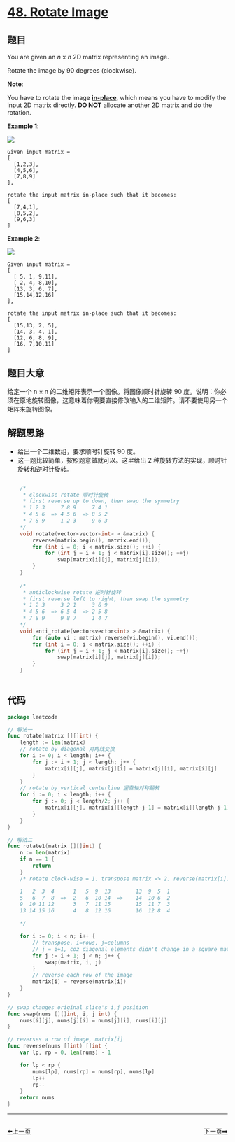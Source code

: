 # [48. Rotate Image](https://leetcode.com/problems/rotate-image/)

## 题目

You are given an *n* x *n* 2D matrix representing an image.

Rotate the image by 90 degrees (clockwise).

**Note**:

You have to rotate the image **[in-place](https://en.wikipedia.org/wiki/In-place_algorithm)**, which means you have to modify the input 2D matrix directly. **DO NOT** allocate another 2D matrix and do the rotation.

**Example 1**:

![](https://assets.leetcode.com/uploads/2020/08/28/mat1.jpg)

    Given input matrix = 
    [
      [1,2,3],
      [4,5,6],
      [7,8,9]
    ],
    
    rotate the input matrix in-place such that it becomes:
    [
      [7,4,1],
      [8,5,2],
      [9,6,3]
    ]


**Example 2**:

![](https://assets.leetcode.com/uploads/2020/08/28/mat2.jpg)

    Given input matrix =
    [
      [ 5, 1, 9,11],
      [ 2, 4, 8,10],
      [13, 3, 6, 7],
      [15,14,12,16]
    ], 
    
    rotate the input matrix in-place such that it becomes:
    [
      [15,13, 2, 5],
      [14, 3, 4, 1],
      [12, 6, 8, 9],
      [16, 7,10,11]
    ]


## 题目大意

给定一个 n × n 的二维矩阵表示一个图像。将图像顺时针旋转 90 度。说明：你必须在原地旋转图像，这意味着你需要直接修改输入的二维矩阵。请不要使用另一个矩阵来旋转图像。


## 解题思路

- 给出一个二维数组，要求顺时针旋转 90 度。
- 这一题比较简单，按照题意做就可以。这里给出 2 种旋转方法的实现，顺时针旋转和逆时针旋转。

```c

    /*
     * clockwise rotate 顺时针旋转
     * first reverse up to down, then swap the symmetry 
     * 1 2 3     7 8 9     7 4 1
     * 4 5 6  => 4 5 6  => 8 5 2
     * 7 8 9     1 2 3     9 6 3
    */
    void rotate(vector<vector<int> > &matrix) {
        reverse(matrix.begin(), matrix.end());
        for (int i = 0; i < matrix.size(); ++i) {
            for (int j = i + 1; j < matrix[i].size(); ++j)
                swap(matrix[i][j], matrix[j][i]);
        }
    }
    
    /*
     * anticlockwise rotate 逆时针旋转
     * first reverse left to right, then swap the symmetry
     * 1 2 3     3 2 1     3 6 9
     * 4 5 6  => 6 5 4  => 2 5 8
     * 7 8 9     9 8 7     1 4 7
    */
    void anti_rotate(vector<vector<int> > &matrix) {
        for (auto vi : matrix) reverse(vi.begin(), vi.end());
        for (int i = 0; i < matrix.size(); ++i) {
            for (int j = i + 1; j < matrix[i].size(); ++j)
                swap(matrix[i][j], matrix[j][i]);
        }
    }
    
```

## 代码

```go
package leetcode

// 解法一
func rotate(matrix [][]int) {
	length := len(matrix)
	// rotate by diagonal 对角线变换
	for i := 0; i < length; i++ {
		for j := i + 1; j < length; j++ {
			matrix[i][j], matrix[j][i] = matrix[j][i], matrix[i][j]
		}
	}
	// rotate by vertical centerline 竖直轴对称翻转
	for i := 0; i < length; i++ {
		for j := 0; j < length/2; j++ {
			matrix[i][j], matrix[i][length-j-1] = matrix[i][length-j-1], matrix[i][j]
		}
	}
}

// 解法二
func rotate1(matrix [][]int) {
	n := len(matrix)
	if n == 1 {
		return
	}
	/* rotate clock-wise = 1. transpose matrix => 2. reverse(matrix[i])

	1   2  3  4      1   5  9  13        13  9  5  1
	5   6  7  8  =>  2   6  10 14  =>    14  10 6  2
	9  10 11 12      3   7  11 15        15  11 7  3
	13 14 15 16      4   8  12 16        16  12 8  4

	*/

	for i := 0; i < n; i++ {
		// transpose, i=rows, j=columns
		// j = i+1, coz diagonal elements didn't change in a square matrix
		for j := i + 1; j < n; j++ {
			swap(matrix, i, j)
		}
		// reverse each row of the image
		matrix[i] = reverse(matrix[i])
	}
}

// swap changes original slice's i,j position
func swap(nums [][]int, i, j int) {
	nums[i][j], nums[j][i] = nums[j][i], nums[i][j]
}

// reverses a row of image, matrix[i]
func reverse(nums []int) []int {
	var lp, rp = 0, len(nums) - 1

	for lp < rp {
		nums[lp], nums[rp] = nums[rp], nums[lp]
		lp++
		rp--
	}
	return nums
}

```


----------------------------------------------
<div style="display: flex;justify-content: space-between;align-items: center;">
<p><a href="https://books.halfrost.com/leetcode/ChapterFour/0001~0099/0047.Permutations-II/">⬅️上一页</a></p>
<p><a href="https://books.halfrost.com/leetcode/ChapterFour/0001~0099/0049.Group-Anagrams/">下一页➡️</a></p>
</div>

